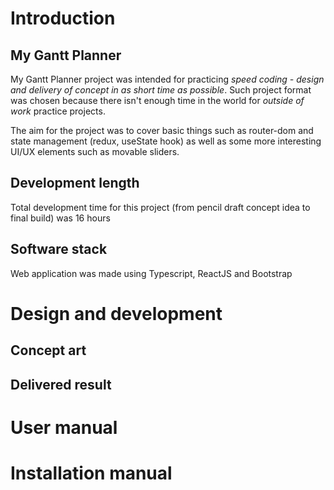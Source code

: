 # Introduction

## My Gantt Planner

My Gantt Planner project was intended for practicing *speed coding - design and delivery of concept in as short time as possible*. Such project format was chosen because there isn't enough time in the world for *outside of work* practice projects. 

The aim for the project was to cover basic things such as router-dom and state management (redux, useState hook) as well as some more interesting UI/UX elements such as movable sliders.

## Development length

Total development time for this project (from pencil draft concept idea to final build) was 16 hours

## Software stack

Web application was made using Typescript, ReactJS and Bootstrap

# Design and development

## Concept art



## Delivered result

# User manual

# Installation manual


